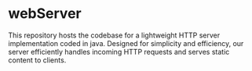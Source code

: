 # webServer
This repository hosts the codebase for a lightweight HTTP server implementation coded in java.
Designed for simplicity and efficiency, our server efficiently handles incoming HTTP requests and serves static content to clients.
